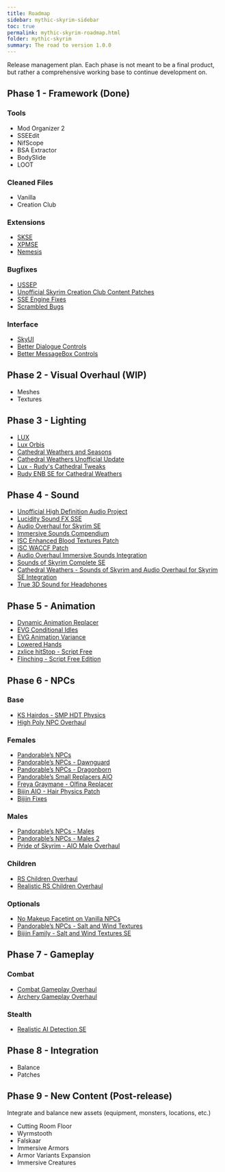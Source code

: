 ```yaml
---
title: Roadmap
sidebar: mythic-skyrim-sidebar
toc: true
permalink: mythic-skyrim-roadmap.html
folder: mythic-skyrim
summary: The road to version 1.0.0
---
```


Release management plan.
Each phase is not meant to be a final product, but rather a comprehensive working base to continue development on.


## Phase 1 - Framework (Done)
### Tools
- Mod Organizer 2
- SSEEdit
- NifScope
- BSA Extractor
- BodySlide
- LOOT

### Cleaned Files
- Vanilla
- Creation Club

### Extensions
- [SKSE](https://skse.silverlock.org/)
- [XPMSE](https://www.nexusmods.com/skyrimspecialedition/mods/1988)
- [Nemesis](https://www.nexusmods.com/skyrimspecialedition/mods/33746)

### Bugfixes
- [USSEP](https://www.nexusmods.com/skyrimspecialedition/mods/266)
- [Unofficial Skyrim Creation Club Content Patches](https://www.nexusmods.com/skyrimspecialedition/mods/18975)
- [SSE Engine Fixes](https://www.nexusmods.com/skyrimspecialedition/mods/17230)
- [Scrambled Bugs](https://www.nexusmods.com/skyrimspecialedition/mods/43532)

### Interface
- [SkyUI](https://www.nexusmods.com/skyrimspecialedition/mods/12604)
- [Better Dialogue Controls](https://www.nexusmods.com/skyrimspecialedition/mods/1429)
- [Better MessageBox Controls](https://www.nexusmods.com/skyrimspecialedition/mods/1428)


## Phase 2 - Visual Overhaul (WIP)
- Meshes
- Textures


## Phase 3 - Lighting
- [LUX](https://www.nexusmods.com/skyrimspecialedition/mods/43158?tab=files)
- [Lux Orbis](https://www.nexusmods.com/skyrimspecialedition/mods/56095)
- [Cathedral Weathers and Seasons](https://www.nexusmods.com/skyrimspecialedition/mods/24791)
- [Cathedral Weathers Unofficial Update](https://www.nexusmods.com/skyrimspecialedition/mods/24791?tab=files)
- [Lux - Rudy's Cathedral Tweaks](https://www.nexusmods.com/skyrimspecialedition/mods/24791)
- [Rudy ENB SE for Cathedral Weathers](https://www.nexusmods.com/skyrimspecialedition/mods/39113?tab=files)


## Phase 4 - Sound
- [Unofficial High Definition Audio Project](https://www.nexusmods.com/skyrimspecialedition/mods/18115)
- [Lucidity Sound FX SSE](https://www.nexusmods.com/skyrimspecialedition/mods/1841/)
- [Audio Overhaul for Skyrim SE](https://www.nexusmods.com/skyrimspecialedition/mods/12466)
- [Immersive Sounds Compendium](https://www.nexusmods.com/skyrimspecialedition/mods/523/)
- [ISC Enhanced Blood Textures Patch](https://www.nexusmods.com/skyrimspecialedition/mods/2951/?tab=files)
- [ISC WACCF Patch](https://www.nexusmods.com/skyrimspecialedition/mods/2951/?tab=files)
- [Audio Overhaul Immersive Sounds Integration](https://www.nexusmods.com/skyrimspecialedition/mods/36761)
- [Sounds of Skyrim Complete SE](https://www.nexusmods.com/skyrimspecialedition/mods/8286?tab=files)
- [Cathedral Weathers - Sounds of Skyrim and Audio Overhaul for Skyrim SE Integration](https://www.nexusmods.com/skyrimspecialedition/mods/58071)
- [True 3D Sound for Headphones](https://www.nexusmods.com/skyrimspecialedition/mods/1897/)


## Phase 5 - Animation
- [Dynamic Animation Replacer](https://www.nexusmods.com/skyrimspecialedition/mods/33746)
- [EVG Conditional Idles](https://www.nexusmods.com/skyrimspecialedition/mods/34006)
- [EVG Animation Variance](https://www.nexusmods.com/skyrimspecialedition/mods/38534?tab=files)
- [Lowered Hands](https://www.nexusmods.com/skyrimspeci…)
- [zxlice hitStop - Script Free](https://www.nexusmods.com/skyrimspecialedition/mods/42811)
- [Flinching - Script Free Edition](https://www.nexusmods.com/skyrimspecialedition/mods/42550)


## Phase 6 - NPCs
### Base
- [KS Hairdos - SMP HDT Physics](https://www.nexusmods.com/skyrimspecialedition/mods/31300?tab=files)
- [High Poly NPC Overhaul](https://www.nexusmods.com/skyrimspecialedition/mods/44155)

### Females
- [Pandorable’s NPCs](https://www.nexusmods.com/skyrimspecialedition/mods/19012)
- [Pandorable’s NPCs - Dawnguard](https://www.nexusmods.com/skyrimspecialedition/mods/24135)
- [Pandorable’s NPCs - Dragonborn](https://www.nexusmods.com/skyrimspecialedition/mods/30680?tab=files)
- [Pandorable’s Small Replacers AIO](https://www.nexusmods.com/skyrimspecialedition/mods/45606)
- [Freya Graymane -  Olfina Replacer](https://www.nexusmods.com/skyrimspecialedition/mods/12309)
- [Bijin AIO - Hair Physics Patch](https://www.nexusmods.com/skyrimspecialedition/mods/34930)
- [Bijiin Fixes](https://www.nexusmods.com/skyrimspecialedition/mods/56047?tab=files)

### Males
- [Pandorable’s NPCs - Males](https://www.nexusmods.com/skyrimspecialedition/mods/42043)
- [Pandorable’s NPCs - Males 2](https://www.nexusmods.com/skyrimspecialedition/mods/50617)
- [Pride of Skyrim - AIO Male Overhaul](https://www.nexusmods.com/skyrimspecialedition/mods/48904?tab=files)

### Children
- [RS Children Overhaul](https://www.nexusmods.com/skyrimspecialedition/mods/2650)
- [Realistic RS Children Overhaul](https://www.nexusmods.com/skyrimspecialedition/mods/39359)

### Optionals
- [No Makeup Facetint on Vanilla NPCs](https://www.nexusmods.com/skyrimspecialedition/mods/51036)
- [Pandorable’s NPCs - Salt and Wind Textures](https://www.nexusmods.com/skyrimspecialedition/mods/19450)
- [Bijiin Family - Salt and Wind Textures SE](https://www.nexusmods.com/skyrimspecialedition/mods/17083)


## Phase 7 - Gameplay
### Combat
- [Combat Gameplay Overhaul](https://www.nexusmods.com/skyrimspecialedition/mods/33767)
- [Archery Gameplay Overhaul](https://www.nexusmods.com/skyrimspecialedition/mods/24296)

### Stealth
- [Realistic AI Detection SE](https://www.nexusmods.com/skyrimspecialedition/mods/2345)


## Phase 8 - Integration
- Balance
- Patches


## Phase 9 - New Content (Post-release)
Integrate and balance new assets (equipment, monsters, locations, etc.)
- Cutting Room Floor
- Wyrmstooth
- Falskaar
- Immersive Armors
- Armor Variants Expansion
- Immersive Creatures
